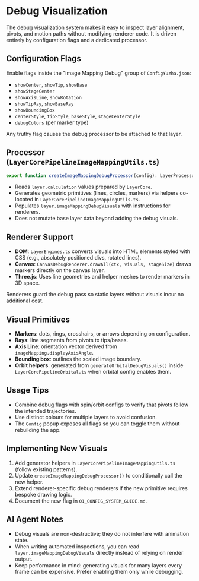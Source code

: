 # Debug Visualization

The debug visualization system makes it easy to inspect layer alignment, pivots, and motion paths without modifying renderer code. It is driven entirely by configuration flags and a dedicated processor.

## Configuration Flags

Enable flags inside the "Image Mapping Debug" group of `ConfigYuzha.json`:

- `showCenter`, `showTip`, `showBase`
- `showStageCenter`
- `showAxisLine`, `showRotation`
- `showTipRay`, `showBaseRay`
- `showBoundingBox`
- `centerStyle`, `tipStyle`, `baseStyle`, `stageCenterStyle`
- `debugColors` (per marker type)

Any truthy flag causes the debug processor to be attached to that layer.

## Processor (`LayerCorePipelineImageMappingUtils.ts`)

```ts
export function createImageMappingDebugProcessor(config): LayerProcessor;
```

- Reads `layer.calculation` values prepared by `LayerCore`.
- Generates geometric primitives (lines, circles, markers) via helpers co-located in `LayerCorePipelineImageMappingUtils.ts`.
- Populates `layer.imageMappingDebugVisuals` with instructions for renderers.
- Does not mutate base layer data beyond adding the debug visuals.

## Renderer Support

- **DOM**: `LayerEngines.ts` converts visuals into HTML elements styled with CSS (e.g., absolutely positioned divs, rotated lines).
- **Canvas**: `CanvasDebugRenderer.drawAll(ctx, visuals, stageSize)` draws markers directly on the canvas layer.
- **Three.js**: Uses line geometries and helper meshes to render markers in 3D space.

Renderers guard the debug pass so static layers without visuals incur no additional cost.

## Visual Primitives

- **Markers**: dots, rings, crosshairs, or arrows depending on configuration.
- **Rays**: line segments from pivots to tips/bases.
- **Axis Line**: orientation vector derived from `imageMapping.displayAxisAngle`.
- **Bounding box**: outlines the scaled image boundary.
- **Orbit helpers**: generated from `generateOrbitalDebugVisuals()` inside `LayerCorePipelineOrbital.ts` when orbital config enables them.

## Usage Tips

- Combine debug flags with spin/orbit configs to verify that pivots follow the intended trajectories.
- Use distinct colours for multiple layers to avoid confusion.
- The `Config` popup exposes all flags so you can toggle them without rebuilding the app.

## Implementing New Visuals

1. Add generator helpers in `LayerCorePipelineImageMappingUtils.ts` (follow existing patterns).
2. Update `createImageMappingDebugProcessor()` to conditionally call the new helper.
3. Extend renderer-specific debug renderers if the new primitive requires bespoke drawing logic.
4. Document the new flag in `01_CONFIG_SYSTEM_GUIDE.md`.

## AI Agent Notes

- Debug visuals are non-destructive; they do not interfere with animation state.
- When writing automated inspections, you can read `layer.imageMappingDebugVisuals` directly instead of relying on render output.
- Keep performance in mind: generating visuals for many layers every frame can be expensive. Prefer enabling them only while debugging.
